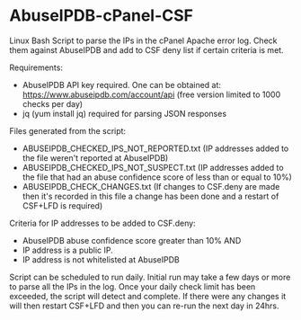 # AbuseIPDB-cPanel-CSF
Linux Bash Script to parse the IPs in the  cPanel Apache error log. Check them against AbuseIPDB and add to CSF deny list if certain criteria is met. 

Requirements:
- AbuseIPDB API key required. One can be obtained at: https://www.abuseipdb.com/account/api (free version limited to 1000 checks per day)
- jq (yum install jq) required for parsing JSON responses

Files generated from the script:
- ABUSEIPDB_CHECKED_IPS_NOT_REPORTED.txt (IP addresses added to the file weren't reported at AbuseIPDB)
- ABUSEIPDB_CHECKED_IPS_NOT_SUSPECT.txt (IP addresses added to the file that had an abuse confidence score of less than or equal to 10%)
- ABUSEIPDB_CHECK_CHANGES.txt (If changes to CSF.deny are made then it's recorded in this file a change has been done and a restart of CSF+LFD is required)

Criteria for IP addresses to be added to CSF.deny:
- AbuseIPDB abuse confidence score greater than 10% AND
- IP address is a public IP.
- IP address is not whitelisted at AbuseIPDB

Script can be scheduled to run daily. Initial run may take a few days or more to parse all the IPs in the log. Once your daily check limit has been exceeded, the script will detect and complete. If there were any changes it will then restart CSF+LFD and then you can re-run the next day in 24hrs.


